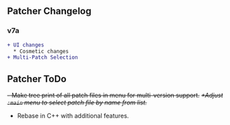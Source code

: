 ## Patcher Changelog
### v7a
```diff
+ UI changes
  * Cosmetic changes
+ Multi-Patch Selection
```

## Patcher ToDo
~~- Make tree print of all patch files in menu for multi-version support.~~
~~_*Adjust `:main` menu to select patch file by name from list._~~

- Rebase in C++ with additional features.

